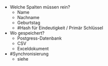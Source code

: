 - Welche Spalten müssen rein?
	- Name
	- Nachname
	- Geburtstag
	- #Hash für Eindeutigkeit / Primär Schlüssel
- Wo gespeichert?
	- Postgress-Datenbank
	- CSV
	- Exceldokument
- #Synchronisierung
	- siehe 